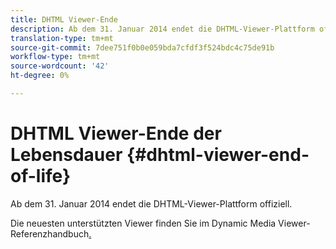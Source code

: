 ```yaml
---
title: DHTML Viewer-Ende
description: Ab dem 31. Januar 2014 endet die DHTML-Viewer-Plattform offiziell.
translation-type: tm+mt
source-git-commit: 7dee751f0b0e059bda7cfdf3f524bdc4c75de91b
workflow-type: tm+mt
source-wordcount: '42'
ht-degree: 0%

---
```



# DHTML Viewer-Ende der Lebensdauer {#dhtml-viewer-end-of-life}

Ab dem 31. Januar 2014 endet die DHTML-Viewer-Plattform offiziell.

Die neuesten unterstützten Viewer finden Sie im Dynamic Media Viewer-Referenzhandbuch[.](https://experienceleague.adobe.com/docs/dynamic-media-developer-resources/library/home.html)